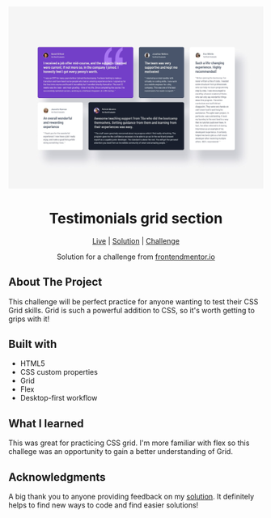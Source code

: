 ![Clipboard landing page](https://github.com/NathanRayM/Frontend-Mentor-Testimonials-grid-section/blob/main/images/desktop-design.jpg)

<h1 align="center">Testimonials grid section</h1>

<div align="center">

[Live](https://nathanraym.github.io/Frontend-Mentor-Testimonials-grid-section/)
| [Solution](https://github.com/NathanRayM/Frontend-Mentor-Testimonials-grid-section.git)
| [Challenge](https://www.frontendmentor.io/challenges/testimonials-grid-section-Nnw6J7Un7)

Solution for a challenge from [frontendmentor.io](https://www.frontendmentor.io/)

</div>

## About The Project

This challenge will be perfect practice for anyone wanting to test their CSS Grid skills. Grid is such a powerful addition to CSS, so it's worth getting to grips with it!

## Built with

- HTML5
- CSS custom properties
- Grid
- Flex
- Desktop-first workflow

## What I learned

This was great for practicing CSS grid. I'm more familiar with flex so this challege was an opportunity to gain a better understanding of Grid.

## Acknowledgments

A big thank you to anyone providing feedback on my [solution](https://www.frontendmentor.io/solutions/clipboard-landing-page---using-responsive-html-css-and-a-little-js-5aeXQ4pTQU). It definitely helps to find new ways to code and find easier solutions!
